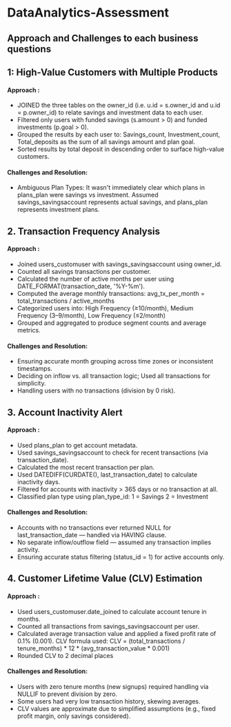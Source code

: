# DataAnalytics-Assessment
## Approach and Challenges to each business questions

## 1: High-Value Customers with Multiple Products
#### Approach :
- JOINED the three tables on the owner_id (i.e. u.id = s.owner_id and u.id = p.owner_id) to relate savings and investment data to each user.
- Filtered only users with funded savings (s.amount > 0) and funded investments (p.goal > 0).
- Grouped the results by each user to: Savings_count, Investment_count, Total_deposits as the sum of all savings amount and plan goal.
- Sorted results by total deposit in descending order to surface high-value customers.

#### Challenges and Resolution: 
- Ambiguous Plan Types: It wasn't immediately clear which plans in plans_plan were savings vs investment. Assumed savings_savingsaccount represents actual savings, and plans_plan represents investment plans.



## 2. Transaction Frequency Analysis
#### Approach :
- Joined users_customuser with savings_savingsaccount using owner_id.
- Counted all savings transactions per customer.
- Calculated the number of active months per user using DATE_FORMAT(transaction_date, '%Y-%m').
- Computed the average monthly transactions: avg_tx_per_month = total_transactions / active_months
- Categorized users into: High Frequency (≥10/month), Medium Frequency (3–9/month), Low Frequency (≤2/month)
- Grouped and aggregated to produce segment counts and average metrics.

#### Challenges and Resolution:  
- Ensuring accurate month grouping across time zones or inconsistent timestamps.
- Deciding on inflow vs. all transaction logic; Used all transactions for simplicity.
- Handling users with no transactions (division by 0 risk).




## 3. Account Inactivity Alert
#### Approach :
- Used plans_plan to get account metadata.
- Used savings_savingsaccount to check for recent transactions (via transaction_date).
- Calculated the most recent transaction per plan.
- Used DATEDIFF(CURDATE(), last_transaction_date) to calculate inactivity days.
- Filtered for accounts with inactivity > 365 days or no transaction at all.
- Classified plan type using plan_type_id: 1 = Savings  2 = Investment

#### Challenges and Resolution: 
- Accounts with no transactions ever returned NULL for last_transaction_date — handled via HAVING clause.
- No separate inflow/outflow field — assumed any transaction implies activity.
- Ensuring accurate status filtering (status_id = 1) for active accounts only.





## 4. Customer Lifetime Value (CLV) Estimation
#### Approach :
- Used users_customuser.date_joined to calculate account tenure in months.
- Counted all transactions from savings_savingsaccount per user.
- Calculated average transaction value and applied a fixed profit rate of 0.1% (0.001). CLV formula used: CLV = (total_transactions / tenure_months) * 12 * (avg_transaction_value * 0.001)
- Rounded CLV to 2 decimal places

#### Challenges and Resolution: 
- Users with zero tenure months (new signups) required handling via NULLIF to prevent division by zero.
- Some users had very low transaction history, skewing averages.
- CLV values are approximate due to simplified assumptions (e.g., fixed profit margin, only savings considered).
